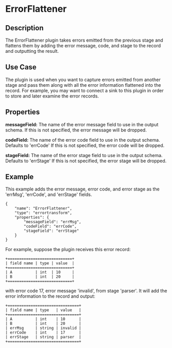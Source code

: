 # ErrorFlattener


Description
-----------
The ErrorFlattener plugin takes errors emitted from the previous stage and flattens them by adding
the error message, code, and stage to the record and outputting the result.

Use Case
--------
The plugin is used when you want to capture errors emitted from another stage and pass them along
with all the error information flattened into the record. For example, you may want to connect a sink
to this plugin in order to store and later examine the error records.

Properties
----------
**messageField:** The name of the error message field to use in the output schema.
If this is not specified, the error message will be dropped.

**codeField:** The name of the error code field to use in the output schema. Defaults to 'errCode'
If this is not specified, the error code will be dropped.

**stageField:** The name of the error stage field to use in the output schema. Defaults to 'errStage'
If this is not specified, the error stage will be dropped.


Example
-------
This example adds the error message, error code, and error stage as the 'errMsg', 'errCode', and 'errStage' fields.

    {
        "name": "ErrorFlattener",
        "type": "errortransform",
        "properties": {
            "messageField": "errMsg",
            "codeField": "errCode",
            "stageField": "errStage"
        }
    }

For example, suppose the plugin receives this error record:

    +============================+
    | field name | type | value  |
    +============================+
    | A          | int  | 10     |
    | B          | int  | 20     |
    +============================+

with error code 17, error message 'invalid', from stage 'parser'. It will add the error information
to the record and output:

    +===============================+
    | field name | type   | value   |
    +===============================+
    | A          | int    | 10      |
    | B          | int    | 20      |
    | errMsg     | string | invalid |
    | errCode    | int    | 17      |
    | errStage   | string | parser  |
    +===============================+
